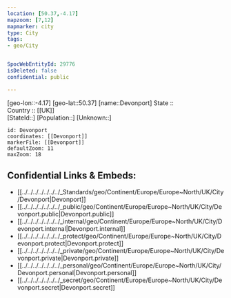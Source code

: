 ```yaml
---
location: [50.37,-4.17] 
mapzoom: [7,12] 
mapmarker: city 
type: City
tags:
- geo/City


SpocWebEntityId: 29776
isDeleted: false
confidential: public

---
```

[geo-lon::-4.17] 
[geo-lat::50.37] 
[name::Devonport] 
State ::  
Country :: [[UK]]  
[StateId::] 
[Population::] 
[Unknown::] 


```leaflet
id: Devonport
coordinates: [[Devonport]] 
markerFile: [[Devonport]] 
defaultZoom: 11 
maxZoom: 18
```


## Confidential Links & Embeds: 
- [[../../../../../../../_Standards/geo/Continent/Europe/Europe~North/UK/City/Devonport|Devonport]] 
- [[../../../../../../../_public/geo/Continent/Europe/Europe~North/UK/City/Devonport.public|Devonport.public]] 
- [[../../../../../../../_internal/geo/Continent/Europe/Europe~North/UK/City/Devonport.internal|Devonport.internal]] 
- [[../../../../../../../_protect/geo/Continent/Europe/Europe~North/UK/City/Devonport.protect|Devonport.protect]] 
- [[../../../../../../../_private/geo/Continent/Europe/Europe~North/UK/City/Devonport.private|Devonport.private]] 
- [[../../../../../../../_personal/geo/Continent/Europe/Europe~North/UK/City/Devonport.personal|Devonport.personal]] 
- [[../../../../../../../_secret/geo/Continent/Europe/Europe~North/UK/City/Devonport.secret|Devonport.secret]] 
